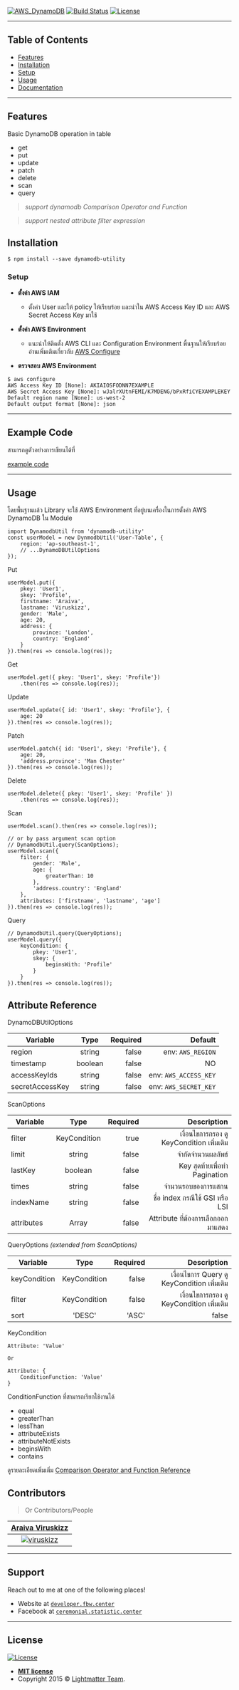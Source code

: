 <a href="https://aws.amazon.com/dynamodb/"><img src="https://miro.medium.com/max/700/1*cmfoGi3FnVIBCwvmVLYgjg.png" title="AWS DynamoDB" alt="AWS_DynamoDB"></a>
[![Build Status](http://img.shields.io/travis/badges/badgerbadgerbadger.svg?style=flat-square)](https://rubygems.org/gems/badgerbadgerbadger) [![License](http://img.shields.io/:license-mit-blue.svg?style=flat-square)](http://badges.mit-license.org) 

---

## Table of Contents

- [Features](#features)
- [Installation](#installation)
- [Setup](#setup)
- [Usage](#usage)
- [Documentation](#documentation)

---
## Features
Basic DynamoDB operation in table
- get
- put
- update
- patch
- delete
- scan
- query

>*support dynamodb Comparison Operator and Function*

> *support nested attribute filter expression*

## Installation

```
$ npm install --save dynamodb-utility
```

### Setup

- **ตั้งค่า AWS IAM**
    - ตั้งค่า User และให้ policy ให้เรียบร้อย และนำใน AWS Access Key ID และ AWS Secret Access Key มาใช้
    
- **ตั้งค่า AWS Environment**
    - แนะนำให้ติดตั้ง AWS CLI และ Configuration Environment พื้นฐานให้เรียบร้อย
อ่านเพิ่มเติมเกี่ยวกับ [AWS Configure](https://docs.aws.amazon.com/cli/latest/userguide/cli-chap-configure.html)

- **ตรวจสอบ AWS Environment**
```
$ aws configure
AWS Access Key ID [None]: AKIAIOSFODNN7EXAMPLE
AWS Secret Access Key [None]: wJalrXUtnFEMI/K7MDENG/bPxRfiCYEXAMPLEKEY
Default region name [None]: us-west-2
Default output format [None]: json
```

---

## Example Code
สามารถดูตัวอย่างการเขียนได้ที่

[example code](https://github.com/viruskizz/dynamodb-utility/tree/master/examples)

---

## Usage
โดยพื้นฐานแล้ว Library จะใช้ AWS Environment ที่อยู่บนเครื่องในการตั้งค่า AWS DynamoDB ใน Module
```
import DynamodbUtil from 'dynamodb-utility'
const userModel = new DynmodbUtil('User-Table', {
    region: 'ap-southeast-1',
    // ...DynamoDBUtilOptions
});
```

Put
```
userModel.put({
    pkey: 'User1',
    skey: 'Profile',
    firstname: 'Araiva',
    lastname: 'Viruskizz',
    gender: 'Male',
    age: 20,
    address: {
        province: 'London',
        country: 'England'
    }
}).then(res => console.log(res));
```

Get
```
userModel.get({ pkey: 'User1', skey: 'Profile'})
    .then(res => console.log(res));
```

Update
```
userModel.update({ id: 'User1', skey: 'Profile'}, {
    age: 20
}).then(res => console.log(res));
```

Patch
```
userModel.patch({ id: 'User1', skey: 'Profile'}, {
    age: 20,
    'address.province': 'Man Chester'
}).then(res => console.log(res));
```

Delete
```
userModel.delete({ pkey: 'User1', skey: 'Profile' })
    .then(res => console.log(res));
```

Scan
```
userModel.scan().then(res => console.log(res));

// or by pass argument scan option
// DynamodbUtil.query(ScanOptions);
userModel.scan({
    filter: {
        gender: 'Male',
        age: {
            greaterThan: 10
        },
        'address.country': 'England'
    },
    attributes: ['firstname', 'lastname', 'age']
}).then(res => console.log(res));
```

Query
```
// DynamodbUtil.query(QueryOptions);
userModel.query({
    keyCondition: {
        pkey: 'User1',
        skey: {
            beginsWith: 'Profile'
        }
    }
}).then(res => console.log(res));
```

## Attribute Reference
DynamoDBUtilOptions

| Variable        | Type          | Required  | Default  |
| --------------- |:-------------:| ---------:| --------:|
| region          | string        | false     | env: `AWS_REGION` |
| timestamp       | boolean       | false     | NO|
| accessKeyIds    | string        | false     | env: `AWS_ACCESS_KEY`|
| secretAccessKey | string        | false     | env: `AWS_SECRET_KEY`|

ScanOptions

| Variable        | Type            | Required  | Description  |
| --------------- |:---------------:| ---------:| --------:|
| filter         | KeyCondition     | true      | เงื่อนไขการกรอง ดู KeyCondition เพิ่มเติม|
| limit          | string           | false     | จำกัดจำนวนผลลัพธ์ |
| lastKey        | boolean          | false     | Key สุดท้ายเพื่อทำ Pagination |
| times          | string           | false     | จำนวนรอบของการแสกน |
| indexName      | string           | false     | ชื่อ index กรณีใช้ GSI หรือ LSI|
| attributes     | Array<string>    | false     | Attribute ที่ต้องการเลือกออกมาแสดง|

QueryOptions  *(extended from ScanOptions)*

| Variable        | Type            | Required  | Description  |
| --------------- |:---------------:| ---------:| --------:|
| keyCondition    | KeyCondition     | false    | เงื่อนไขการ Query ดู KeyCondition เพิ่มเติม|
| filter          | KeyCondition     | false    | เงื่อนไขการกรอง ดู KeyCondition เพิ่มเติม|
| sort            | 'DESC' | 'ASC'   | false    | เรียงลำดับตาม sort key ,default: ASC

KeyCondition

```
Attribute: 'Value'
  
Or 
  
Attribute: {
    ConditionFunction: 'Value'
}
```
ConditionFunction ที่สามารถเรียกใช้งานได้
- equal
- greaterThan
- lessThan
- attributeExists
- attributeNotExists
- beginsWith
- contains

ดูรายละเอียดเพิ่มเติ่ม [Comparison Operator and Function Reference
](https://docs.aws.amazon.com/amazondynamodb/latest/developerguide/Expressions.OperatorsAndFunctions.html)

## Contributors

> Or Contributors/People

| <a href="http://https://github.com/viruskizz" target="_blank">**Araiva Viruskizz**</a> |
| :---: 
| [![viruskizz](https://avatars1.githubusercontent.com/u/20396530?s=150&u=1dd265ad5ff5aff48f1eed6b5e6575d66e28c94f&v=4)](http://https://github.com/viruskizz)

---

## Support

Reach out to me at one of the following places!

- Website at <a href="http://developer.fbw.center" target="_blank">`developer.fbw.center`</a>
- Facebook at <a href="https://facebook.com/ceremonial.statistic.center/" target="_blank">`ceremonial.statistic.center`</a>

---

## License

[![License](http://img.shields.io/:license-mit-blue.svg?style=flat-square)](http://badges.mit-license.org)

- **[MIT license](http://opensource.org/licenses/mit-license.php)**
- Copyright 2015 © <a href="http://developer.fbw.center" target="_blank">Lightmatter Team</a>.
